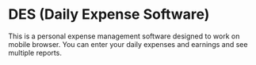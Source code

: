 # DES (Daily Expense Software)
This is a personal expense management software designed to work on mobile browser. You can enter your daily expenses and earnings and see multiple reports.
